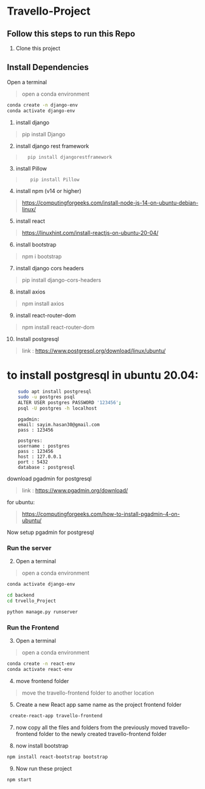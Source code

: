 # Travello-Project
## Follow this steps to run this Repo
1. Clone this project

## Install Dependencies
Open a terminal
>open a conda environment
```bash
conda create -n django-env
conda activate django-env
```

1. install django
>pip install Django
2. install django rest framework
>		pip install djangorestframework
3. install Pillow
>        pip install Pillow
4. install npm (v14 or higher)
>    https://computingforgeeks.com/install-node-js-14-on-ubuntu-debian-linux/        
5. install react
 >   https://linuxhint.com/install-reactjs-on-ubuntu-20-04/
6. install bootstrap
>    npm i bootstrap
7. install django cors headers
>    pip install django-cors-headers
8. install axios
>    npm install axios
9. install react-router-dom
>    npm install react-router-dom
10. Install postgresql
>    link : https://www.postgresql.org/download/linux/ubuntu/

# to install postgresql in ubuntu 20.04:
```bash  
    sudo apt install postgresql 
    sudo -u postgres psql 
    ALTER USER postgres PASSWORD '123456';
    psql -U postgres -h localhost

```
```
    pgadmin:
    email: sayim.hasan30@gmail.com
    pass : 123456

    postgres:
    username : postgres
    pass : 123456
    host : 127.0.0.1
    port : 5432
    database : postgresql

```

download pgadmin for postgresql
>    link : https://www.pgadmin.org/download/

for ubuntu: 
> https://computingforgeeks.com/how-to-install-pgadmin-4-on-ubuntu/

Now setup pgadmin for postgresql


### Run the server

2. Open a terminal
>open a conda environment
```bash
conda activate django-env
```

```bash
cd backend
cd trvello_Project

python manage.py runserver
```

### Run the Frontend

3. Open a terminal
> open a conda environment
```bash
conda create -n react-env
conda activate react-env
```
4. move frontend folder
> move the travello-frontend folder to another location

5. Create a new React app same name as the project frontend folder
```bash
 create-react-app travello-frontend
```
7. now copy all the files and folders from the previously moved travello-frontend folder to 
the newly created travello-frontend folder

8. now install bootstrap
```bash
npm install react-bootstrap bootstrap 
```
9. Now run these project
```bash
npm start
```

